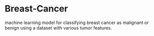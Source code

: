 # Breast-Cancer
machine learning model for classifying breast cancer as malignant or benign using a dataset with various tumor features.
